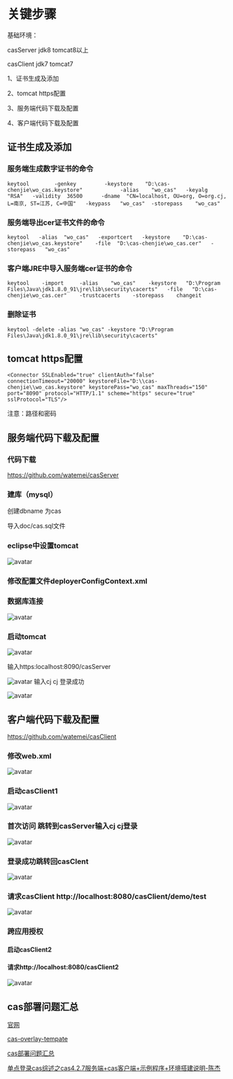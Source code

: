 # 关键步骤
基础环境：

casServer jdk8 tomcat8以上

casClient jdk7 tomcat7

1、证书生成及添加

2、tomcat https配置

3、服务端代码下载及配置

4、客户端代码下载及配置

## 证书生成及添加

###  服务端生成数字证书的命令
`keytool        -genkey         -keystore    "D:\cas-chenjie\wo_cas.keystore"            -alias    "wo_cas"   -keyalg    "RSA"   -validity  36500      -dname  "CN=localhost, OU=org, O=org.cj, L=南京, ST=江苏, C=中国"   -keypass   "wo_cas"  -storepass    "wo_cas"`

### 服务端导出cer证书文件的命令
`keytool   -alias  "wo_cas"   -exportcert   -keystore    "D:\cas-chenjie\wo_cas.keystore"    -file  "D:\cas-chenjie\wo_cas.cer"   -storepass   "wo_cas"`
### 客户端JRE中导入服务端cer证书的命令
`keytool    -import     -alias    "wo_cas"    -keystore   "D:\Program Files\Java\jdk1.8.0_91\jre\lib\security\cacerts"   -file   "D:\cas-chenjie\wo_cas.cer"    -trustcacerts    -storepass    changeit`

### 删除证书

`keytool -delete -alias "wo_cas" -keystore "D:\Program Files\Java\jdk1.8.0_91\jre\lib\security\cacerts"`

## tomcat https配置

`<Connector SSLEnabled="true" clientAuth="false" connectionTimeout="20000" keystoreFile="D:\\cas-chenjie\\wo_cas.keystore" keystorePass="wo_cas" maxThreads="150" port="8090" protocol="HTTP/1.1" scheme="https" secure="true" sslProtocol="TLS"/>`

注意：路径和密码

## 服务端代码下载及配置
### 代码下载
https://github.com/watemei/casServer
### 建库（mysql）
创建dbname 为cas

导入doc/cas.sql文件

### eclipse中设置tomcat
![avatar](doc/img/3-eclipse-tomcat.png)

### 修改配置文件deployerConfigContext.xml
### 数据库连接
![avatar](doc/img/1-msyql.png)

### 启动tomcat
![avatar](doc/img/4-tomcat-start-8080.png)

输入https:localhost:8090/casServer

![avatar](doc/img/4-tomcat-start-8090.png)
输入cj cj 登录成功

![avatar](doc/img/4-tomcat-start-8090-login.png)

## 客户端代码下载及配置
https://github.com/watemei/casClient


### 修改web.xml
![avatar](doc/img/5-client-web-xml.png)

### 启动casClient1
![avatar](doc/img/5-client-start.png)

### 首次访问 跳转到casServer输入cj cj登录
![avatar](doc/img/5-client-login.png)

### 登录成功跳转回casClent
![avatar](doc/img/5-client-login-success.png)

### 请求casClient http://localhost:8080/casClient/demo/test
![avatar](doc/img/5-client-demo-test.png)

### 跨应用授权
#### 启动casClient2
#### 请求http://localhost:8080/casClient2
![avatar](doc/img/6-client-index.png)

## cas部署问题汇总
[官网](https://github.com/apereo/cas)

[cas-overlay-tempate](https://github.com/apereo/cas-overlay-template)

[cas部署问题汇总](http://note.youdao.com/noteshare?id=8a424b2f59bce4e086b7be8efc11ab37&sub=06EE7A48786E4EF48DF50100653BD897)

[单点登录cas综述之cas4.2.7服务端+cas客户端+示例程序+环境搭建说明-陈杰 ](http://blog.csdn.net/pucao_cug/article/details/70182968)
